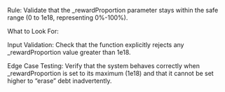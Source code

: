 
Rule: Validate that the _rewardProportion parameter stays within the safe range (0 to 1e18, representing 0%-100%).

What to Look For:

Input Validation: Check that the function explicitly rejects any _rewardProportion value greater than 1e18.

Edge Case Testing: Verify that the system behaves correctly when _rewardProportion is set to its maximum (1e18) and that it cannot be set higher to “erase” debt inadvertently.